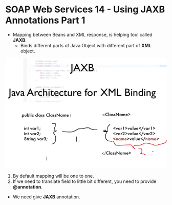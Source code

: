 # SOAP Web Services 14 - Using JAXB Annotations Part 1

- Mapping between Beans and XML response, is helping tool called **JAXB**.
	- Binds different parts of Java Object with different part of **XML** object.

<img src="XMLmappingToBean.JPG" alt="alt text" width="700"/>

<br>

<img src="xmlMapping.JPG" alt="alt text" width="700"/>

1. By default mapping will be one to one.
2. If we need to translate field to little bit different, you need to provide **@annotation**. 

- We need give **JAXB** annotation.